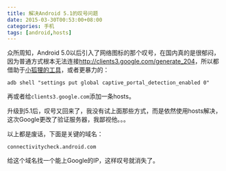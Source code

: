 ```yaml
---
title: 解决Android 5.1的叹号问题
date: 2015-03-30T00:53:00+08:00
categories: 手机
tags: [android,hosts]
---
```


众所周知，Android 5.0以后引入了网络图标的那个叹号，在国内真的是很郁闷，因为普通方式根本无法连接<http://clients3.google.com/generate_204>，所以都借助于[小狐狸的工具](http://www.noisyfox.cn/45.html)，或者更暴力的：

```dos
adb shell "settings put global captive_portal_detection_enabled 0"
```

再或者给`clients3.google.com`添加一条hosts。

升级到5.1后，叹号又回来了，我没有试上面那些方式，而是依然使用hosts解决，这次Google更改了验证服务器，我鄙视他。。。<!--more-->

以上都是废话，下面是关键的域名：

```plain
connectivitycheck.android.com
```

给这个域名找一个能上Google的IP，这样叹号就消失了。
